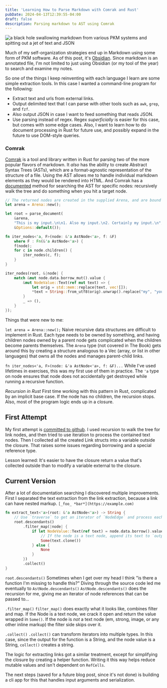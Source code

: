 ```yaml
---
title: 'Learning How to Parse Markdown with Comrak and Rust'
pubDate: 2024-04-13T12:39:55-04:00
draft: false
description: Parsing markdown to AST using Comrak
---
```


![a black hole swallowing markdown from various PKM systems and spitting out a jet of text and JSON](/images/link_extractor1.png)

Much of my self-organization strategies end up in Markdown using some form of PKM software. As of this post, it's [Obsidian](https://obsidian.md). Since markdown is an annotated file, I'm not limited to just using Obsidian (or my tool of the year) to search and examine my notes. 

So one of the things I keep reinventing with each language I learn are some simple extraction tools. In this case I wanted a command-line program for the following:

- Extract text and urls from external links. 
- Output delimited text that I can parse with other tools such as `awk`, `grep`, and `fzf`.
- Also output JSON in case I want to feed something that reads JSON. 
- Use parsing instead of regex. Regex *superficially* is easier for this case, but comes with some edge cases. Also, I want to learn how to do document processing in Rust for future use, and possibly expand in the future to use DOM-style queries. 

### Comrak 

[Comrak](https://crates.io/crates/comrak) is a tool and library written in Rust for parsing two of the more popular flavors of markdown. It *also* has the ability to create Abstract Syntax Trees (ASTs), which are a format-agnostic representation of the structure of a file. Using the AST allows me to handle individual markdown elements as they would be rendered into HTML. And Comrak has a [documented](https://github.com/kivikakk/comrak) method for searching the AST for specific nodes: recursively walk the tree and do something when you hit a target node. 

```rust
// The returned nodes are created in the supplied Arena, and are bound by its lifetime.
let arena = Arena::new();

let root = parse_document(
    &arena,
    "This is my input.\n\n1. Also my input.\n2. Certainly my input.\n",
    &Options::default());

fn iter_nodes<'a, F>(node: &'a AstNode<'a>, f: &F)
    where F : Fn(&'a AstNode<'a>) {
    f(node);
    for c in node.children() {
        iter_nodes(c, f);
    }
}

iter_nodes(root, &|node| {
    match &mut node.data.borrow_mut().value {
        &mut NodeValue::Text(ref mut text) => {
            let orig = std::mem::replace(text, vec![]);
            *text = String::from_utf8(orig).unwrap().replace("my", "your").as_bytes().to_vec();
        }
        _ => (),
    }
});
```

Things that were new to me: 

`let arena = Arena::new();` Naive recursive data structures are difficult to implement in Rust. Each type needs to be owned by something, and having children nodes owned by a parent node gets complicated when the children become parents themselves. The `Arena` type (not covered in The Book) gets around this by creating a structure analogous to a Vec (array, or list in other languages) that owns all the nodes and manages parent-child links.

`fn iter_nodes<'a, F>(node: &'a AstNode<'a>, f: &F)...` While I've used lifetimes in exercises, this was my first use of them in practice. The `'a` type on node ensures that node does not accidentally get destroyed while running a recursive function. 

*Recursion in Rust* First time working with this pattern in Rust, complicated by an implicit base case. If the node has no children, the recursion stops. Also, most of the program logic ends up in a closure. 

## First Attempt

My first attempt is [committed to github](https://github.com/kaesluder/link-extractor/commit/1f6e8c816cc71b8a7ccc3cba57e2c3e0863e77ab). I used recursion to walk the tree for link nodes, and then tried to use iteration to process the contained text nodes. Then I collected all the created Link structs into a variable outside the closure. That raises some issues regarding borrowing and a special reference type.

Lesson learned: It's easier to have the closure return a value that's collected outside than to modify a variable external to the closure.

## Current Version

After a lot of documentation searching I discovered multiple improvements. First I separated the text extraction from the link extraction, because a link can have nested markup. `[_foo_ *bar*](https://example.com)`

```rust 
fn extract_text<'a>(root: &'a AstNode<'a>) -> String {
    // Use `traverse` to get an iterator of `NodeEdge` and process each.
    root.descendants()
        .filter_map(|node| {
            if let NodeValue::Text(ref text) = node.data.borrow().value {
                // If the node is a text node, append its text to `output_text`.
                Some(text.clone())
            } else {
                None
            }
        })
        .collect()
}
```

`root.descendants()` Sometimes when I get over my head I think "is there a function I'm missing to handle this?" Diving through the source code led me eventually to `AstNode.descendants()` `AstNode.descendants()` does the recursion for me, giving me an iterator of node references that can be passed to...

`.filter_map()` `filter_map()` does exactly what it looks like, combines filter and map. If the Node is a text node, we crack it open and return the value wrapped in `Some()`. If the node is *not* a text node (em, strong, image, or any other inline markup) the filter side skips over it. 

`.collect()` `.collect()` can transform iterators into multiple types. In this case, since the output for the function is a String, and the node value is a String, `collect()` creates a string. 

The logic for extracting links got a similar treatment, except for simplifying the closure by creating a helper function. Writing it this way helps reduce mutable values and isn't dependent on `RefCells`. 

The next steps (saved for a future blog post, since it's not done) is building a cli app for this that handles input arguments and serialization. 
